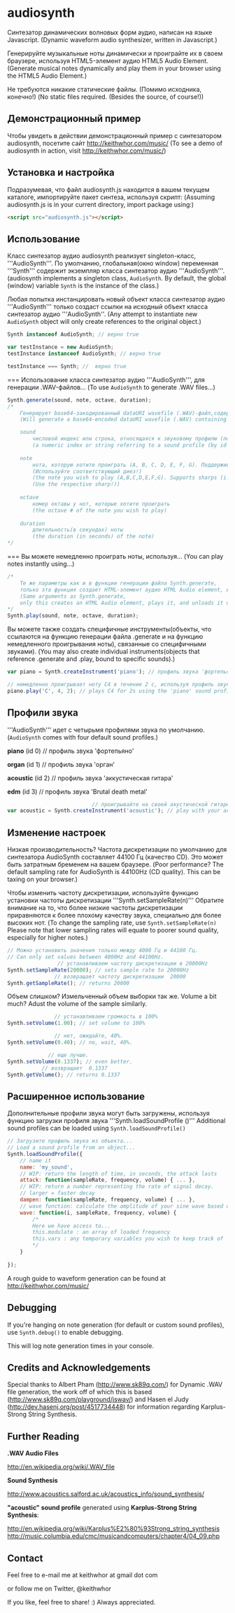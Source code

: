 audiosynth
==========

Синтезатор динамических волновых форм аудио, написан на языке Javascript.
(Dynamic waveform audio synthesizer, written in Javascript.)

Генерируйте музыкальные ноты динамически
и проиграйте их в своем браузере, используя HTML5-элемент аудио  HTML5 Audio Element. (Generate musical notes dynamically
and play them in your browser using the HTML5 Audio Element.)

Не требуются никакие статические файлы. (Помимо исходника, конечно!)
(No static files required. (Besides the source, of course!))

Демонстрационный пример
----

Чтобы увидеть в действии демонстрационный пример с синтезатором audiosynth, 
посетите сайт http://keithwhor.com/music/
(To see a demo of audiosynth in action, visit http://keithwhor.com/music/)

Установка и настройка
------------

Подразумевая, что файл audiosynth.js находится в вашем текущем каталоге,
импортируйте пакет синтеза, используя скрипт:
(Assuming audiosynth.js is in your current directory, import package using:)

```html
<script src="audiosynth.js"></script>
```


Использование
-----

Класс синтезатор аудио  audiosynth реализует singleton-класс, '''AudioSynth'''. По умолчанию, глобальная(окно window) переменная '''Synth'''
содержит экземпляр класса синтезатор аудио '''AudioSynth'''.
(audiosynth implements a singleton class, ```AudioSynth```. By default, the global (window) variable ```Synth```
is the instance of the class.)

Любая попытка инстанцировать новый объект класса синтезатор аудио '''AudioSynth''' только создаст ссылки на
исходный объект класса синтезатор аудио '''AudioSynth''. 
(Any attempt to instantiate new ```AudioSynth``` object will only create references to
the original object.)

```javascript
Synth instanceof AudioSynth; // верно true

var testInstance = new AudioSynth;
testInstance instanceof AudioSynth; // верно true

testInstance === Synth; //  верно true
```

=== Использование класса синтезатор аудио '''AudioSynth''', для генерации .WAV-файлов...
(To use ```AudioSynth``` to generate .WAV files...)

```javascript
Synth.generate(sound, note, octave, duration);
/*
	Генерирует base64-закодированный dataURI wavefile (.WAV)-файл,содержащий ваши данные.
	(Will generate a base64-encoded dataURI wavefile (.WAV) containing your data.)

	sound
		числовой индекс или строка, относящаяся к звуковому профилю (по идентификатору или по имени, соответственно)
		(a numeric index or string referring to a sound profile (by id or name, respectively))
	
	note
		нота, которую хотите проиграть (A, B, C, D, E, F, G). Поддерживаются диезы (т.е. C#), но не бемоли.
		(Используйте соответствующий диез!)
		(the note you wish to play (A,B,C,D,E,F,G). Supports sharps (i.e. C#) but not flats.
		(Use the respective sharp!))
	
	octave
		номер октавы у нот, которые хотите проиграть
		(the octave # of the note you wish to play)
		
	duration
		длительность(в секундах) ноты
		(the duration (in seconds) of the note)
*/
```

=== Вы можете немедленно проиграть ноты, используя...
(You can play notes instantly using...)

```javascript
/*
	Те же параметры как и в функции генерации файла Synth.generate,
	только эта функция создает HTML-элемент аудио HTML Audio element, играет его и вызгружает его после завершения.
	(Same arguments as Synth.generate,
	only this creates an HTML Audio element, plays it, and unloads it upon completion.)
*/
Synth.play(sound, note, octave, duration);
```

Вы можете также создать специфичные инструменты(объекты, что ссылаются на функцию генерации файла .generate и
на функцию немедленного проигрывания ноты), связанные со специфичными звуками).
(You may also create individual instruments(objects that reference .generate and .play, bound to specific
sounds).)

```javascript
var piano = Synth.createInstrument('piano'); // профиль звука 'фортепьяно'

// немедленно проигрывает ноту C4 в течение 2 с, используя профиль звука 'фортепьяно' 
piano.play('C', 4, 2); // plays C4 for 2s using the 'piano' sound profile 
```


Профили звука
--------------

'''AudioSynth''' идет с четырьмя профилями звука по умолчанию.
(```AudioSynth``` comes with four default sound profiles.)

__piano__ (id 0)  // профиль звука 'фортепьяно'

__organ__ (id 1)  // профиль звука 'орган'

__acoustic__ (id 2) // профиль звука 'аккустическая гитара'

__edm__ (id 3) // профиль звука 'Brutal death metal'

```javascript
  						   // проигрывайте на своей акустической гитаре!
var acoustic = Synth.createInstrument('acoustic'); // play with your acoustic guitar!						 
```


Изменение настроек
-----------------

Низкая производительность? Частота дискретизации по умолчанию для синтезатора AudioSynth составляет 44100 Гц (качество CD). Это может быть затратным бременем на вашем браузере.
(Poor performance? The default sampling rate for AudioSynth is 44100Hz (CD quality). This can be taxing on your browser.)

Чтобы изменить частоту дискретизации, используйте функцию установки частоты дискретизации '''Synth.setSampleRate(n)'''
Обратите внимание на то, что более низкие частоты дискретизации приравняются к более плохому качеству звука, специально для более высоких нот.
(To change the sampling rate, use ```Synth.setSampleRate(n)```
Please note that lower sampling rates will equate to poorer sound quality, especially for higher notes.)

```javascript
// Можно установить значения только между 4000 Гц и 44100 Гц.
// Can only set values between 4000Hz and 44100Hz.
			    // устанавливаем частоту дискретизации в 20000Hz
Synth.setSampleRate(20000); // sets sample rate to 20000Hz
		       // возвращает частоту дискретизации  20000
Synth.getSampleRate(); // returns 20000
```
Объем слишком? Измельченный объем выборки так же.
Volume a bit much? Adust the volume of the sample similarly.

```javascript
		       // устанавливаем громкость в 100%
Synth.setVolume(1.00); // set volume to 100%

		       // нет, ожидайте, 40%.
Synth.setVolume(0.40); // no, wait, 40%.

			 // еще лучше.
Synth.setVolume(0.1337); // even better.
		   // возвращает  0.1337
Synth.getVolume(); // returns 0.1337
```


Расширенное использование
--------------
Дополнительные профили звука могут быть загружены, используя функцию загрузки профиля звука '''Synth.loadSoundProfile ()'''
Additional sound profiles can be loaded using ```Synth.loadSoundProfile()```

```javascript
// Загрузите профиль звука из объекта...
// Load a sound profile from an object...
Synth.loadSoundProfile({
	// name it
	name: 'my_sound',
	// WIP: return the length of time, in seconds, the attack lasts
	attack: function(sampleRate, frequency, volume) { ... },
	// WIP: return a number representing the rate of signal decay.
	// larger = faster decay
	dampen: function(sampleRate, frequency, volume) { ... },
	// wave function: calculate the amplitude of your sine wave based on i (index)
	wave: function(i, sampleRate, frequency, volume) {
		/*
		Here we have access to...
		this.modulate : an array of loaded frequency
		this.vars : any temporary variables you wish to keep track of
		*/
	}
	
});
```

A rough guide to waveform generation can be found at http://keithwhor.com/music/


Debugging
---------

If you're hanging on note generation (for default or custom sound profiles), use ```Synth.debug()```
to enable debugging.


This will log note generation times in your console.


Credits and Acknowledgements
----------------------------

Special thanks to Albert Pham (http://www.sk89q.com/) for Dynamic .WAV file generation,
the work off of which this is based (http://www.sk89q.com/playground/jswav/)
and Hasen el Judy (http://dev.hasenj.org/post/4517734448) for information regarding Karplus-Strong
String Synthesis.


Further Reading
---------------

__.WAV Audio Files__

http://en.wikipedia.org/wiki/.WAV_file


__Sound Synthesis__

http://www.acoustics.salford.ac.uk/acoustics_info/sound_synthesis/


__"acoustic" sound profile__ generated using __Karplus-Strong String Synthesis__:

http://en.wikipedia.org/wiki/Karplus%E2%80%93Strong_string_synthesis
http://music.columbia.edu/cmc/musicandcomputers/chapter4/04_09.php


Contact
-------

Feel free to e-mail me at keithwhor at gmail dot com

or follow me on Twitter, @keithwhor

If you like, feel free to share! :) Always appreciated.
